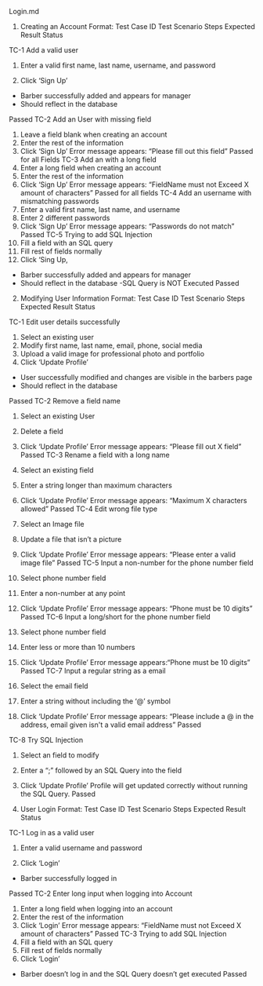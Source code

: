 Login.md
1. Creating an Account
Format:
Test Case ID
Test Scenario
Steps
Expected Result
Status


TC-1
Add a valid user
1. Enter a valid first name, last name, username, and password

4. Click ‘Sign Up’
- Barber successfully added and appears for manager
- Should reflect in the database


Passed
TC-2
Add an User with missing field
1. Leave a field blank when creating an account
2. Enter the rest of the information
3. Click ‘Sign Up’
Error message appears: “Please fill out this field”
Passed for all Fields
TC-3
Add an with a long field
1. Enter a long field when creating an account
3. Enter the rest of the information
3. Click ‘Sign Up’
Error message appears: “FieldName must not Exceed X amount of characters”
Passed for all fields
TC-4
Add an username with mismatching passwords
1. Enter a valid  first name, last name, and username
2. Enter 2 different passwords
3. Click ‘Sign Up’
Error message appears: “Passwords do not match”
Passed
TC-5
Trying to add SQL Injection
1. Fill a field with an SQL query
2. Fill rest of fields normally
3. Click ‘Sing Up, 
- Barber successfully added and appears for manager
- Should reflect in the database
-SQL Query is NOT Executed
Passed






2. Modifying User Information
Format:
Test Case ID
Test Scenario
Steps
Expected Result
Status


TC-1
Edit user details successfully
1. Select an existing user
2. Modify first name, last name, email, phone, social media
3. Upload a valid image for professional photo and portfolio
4. Click ‘Update Profile’
- User successfully modified and changes are visible in the barbers page
- Should reflect in the database


Passed
TC-2
Remove a field name
1. Select an existing User
2. Delete a field
3. Click ‘Update Profile’
Error message appears: “Please fill out X field”
Passed
TC-3
Rename a field with a long name
1. Select an existing field
2. Enter a string longer than maximum characters
3. Click ‘Update Profile’
Error message appears: “Maximum X characters allowed”
Passed
TC-4
Edit wrong file type
1. Select an Image file
2. Update a file that isn’t a picture
3. Click ‘Update Profile’
Error message appears: “Please enter a valid image file”
Passed
TC-5
Input a non-number for the phone number field


1. Select phone number field
2. Enter a non-number at any point
3. Click ‘Update Profile’
Error message appears: “Phone must be 10 digits”
Passed
TC-6
Input a long/short for the phone number field


1. Select phone number field
2. Enter less or more than 10 numbers
3. Click ‘Update Profile’
Error message appears:“Phone must be 10 digits”
Passed
TC-7
Input a regular string as a email
1. Select the email field
2. Enter a string without including the ‘@’ symbol 
3. Click ‘Update Profile’
Error message appears: “Please include a @ in the address, email given isn't a valid email address”
Passed


TC-8
Try SQL Injection
1. Select an field to modify
2. Enter a “;” followed by an SQL Query into the field
3. Click ‘Update Profile’
Profile will get updated correctly without running the SQL Query. 
Passed


3. User Login
Format:
Test Case ID
Test Scenario
Steps
Expected Result
Status


TC-1
Log in as a valid user
1. Enter a valid username and password

4. Click ‘Login’
- Barber successfully logged in


Passed
TC-2
Enter long input when logging into Account
1. Enter a long field when logging into an account
3. Enter the rest of the information
3. Click ‘Login’
Error message appears: “FieldName must not Exceed X amount of characters”
Passed
TC-3
Trying to add SQL Injection
1. Fill a field with an SQL query
2. Fill rest of fields normally
3. Click ‘Login’
- Barber doesn’t log in and the SQL Query doesn’t get executed
Passed




